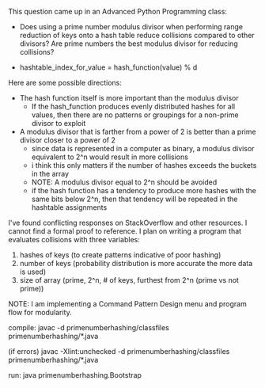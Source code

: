 This question came up in an Advanced Python Programming class:
* Does using a prime number modulus divisor when performing range reduction of keys onto a hash table reduce collisions compared to other divisors?  Are prime numbers the best modulus divisor for reducing collisions?

* hashtable_index_for_value = hash_function(value) % d

Here are some possible directions:
* The hash function itself is more important than the modulus divisor
  * If the hash_function produces evenly distributed hashes for all values, then there are no patterns or groupings for a non-prime divisor to exploit
* A modulus divisor that is farther from a power of 2 is better than a prime divisor closer to a power of 2
  * since data is represented in a computer as binary, a modulus divisor equivalent to 2^n would result in more collisions
  * i think this only matters if the number of hashes exceeds the buckets in the array
  * NOTE: A modulus divisor equal to 2^n should be avoided
   * if the hash function has a tendency to produce more hashes with the same bits below 2^n, then that tendency will be repeated in the hashtable assignments

I've found conflicting responses on StackOverflow and other resources.  I cannot find a formal proof to reference.  I plan on writing a program that evaluates collisions with three variables:
1. hashes of keys (to create patterns indicative of poor hashing)
2. number of keys (probability distribution is more accurate the more data is used)
3. size of array (prime, 2^n, # of keys, furthest from 2^n (prime vs not prime))

NOTE: I am implementing a Command Pattern Design menu and program flow for modularity.

compile:
    javac -d primenumberhashing/classfiles primenumberhashing/*.java

(if errors)
    javac -Xlint:unchecked  -d primenumberhashing/classfiles primenumberhashing/*.java


run:
    java primenumberhashing.Bootstrap
